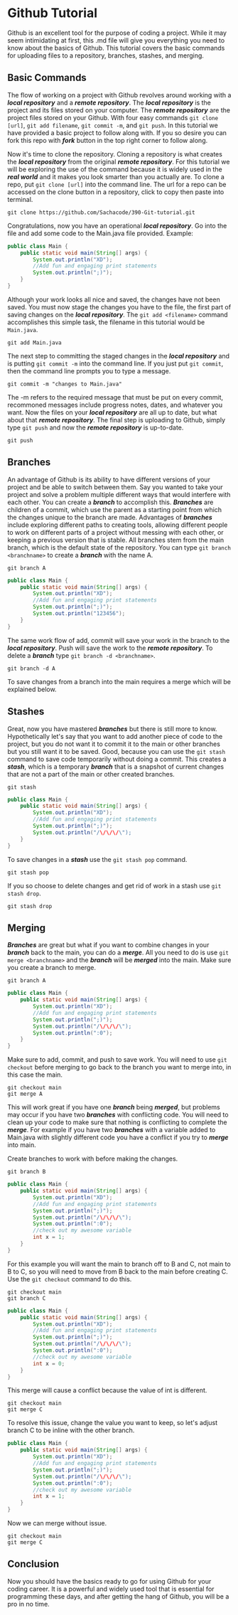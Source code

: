 # Github Tutorial

Github is an excellent tool for the purpose of coding a project. While it may seem intimidating at first, this .md file will give you everything you need to know about the basics of Github. This tutorial covers the basic commands for uploading files to a repository, branches, stashes, and merging.

## Basic Commands
The flow of working on a project with Github revolves around working with a ***local repository*** and a ***remote repository***. The ***local repository*** is the project and its files stored on your computer. The ***remote repository*** are the project files stored on your Github. With four easy commands `git clone [url]`, `git add filename`, `git commit -m`, and `git push`. In this tutorial we have provided a basic project to follow along with. If you so desire you can fork this repo with ***fork*** button in the top right corner to follow along.

Now it's time to clone the repository. Cloning a repository is what creates the ***local repository*** from the original ***remote repository***. For this tutorial we will be exploring the use of the command because it is widely used in the ***real world*** and it makes you look smarter than you actually are. To clone a repo, put `git clone [url]` into the command line. The url for a repo can be accessed on the clone button in a repository, click to copy then paste into terminal.
```
git clone https://github.com/Sachacode/390-Git-tutorial.git
```

Congratulations, now you have an operational ***local repository***. Go into the file and add some code to the Main.java file provided. 
Example:
```java
public class Main {
    public static void main(String[] args) {
        System.out.println("XD");
        //Add fun and engaging print statements
        System.out.println(";)");
    }
}
```
Although your work looks all nice and saved, the changes have not been saved. You must now stage the changes you have to the file, the first part of saving changes on the ***local repository***. The `git add <filename>` command accomplishes this simple task, the filename in this tutorial would be `Main.java`.
```
git add Main.java
```
The next step to committing the staged changes in the ***local repository*** and is putting `git commit -m` into the command line. If you just put `git commit`, then the command line prompts you to type a message.
```
git commit -m "changes to Main.java"
```
The -m refers to the required message that must be put on every commit, recommoned messages include progress notes, dates, and whatever you want. Now the files on your ***local repository*** are all up to date, but what about that ***remote repository***. The final step is uploading to Github, simply type `git push` and now the ***remote repository*** is up-to-date.
```
git push
```
## Branches
An advantage of Github is its ability to have different versions of your project and be able to switch between them. Say you wanted to take your project and solve a problem multiple different ways that would interfere with each other. You can create a ***branch*** to accomplish this. ***Branches*** are children of a commit, which use the parent as a starting point from which the changes unique to the branch are made. Advantages of ***branches*** include exploring different paths to creating tools, allowing different people to work on different parts of a project without messing with each other, or keeping a previous version that is stable. All branches stem from the main branch, which is the default state of the repository. You can type `git branch <branchname>` to create a ***branch*** with the name A.
```
git branch A
```
```java
public class Main {
    public static void main(String[] args) {
        System.out.println("XD");
        //Add fun and engaging print statements
        System.out.println(";)");
        System.out.println("123456");
    }
}
```

The same work flow of add, commit will save your work in the branch to the ***local repository***.
Push will save the work to the ***remote repository***.
To delete a ***branch*** type `git branch -d <branchname>`.
```
git branch -d A
```
To save changes from a branch into the main requires a merge which will be explained below.

## Stashes
Great, now you have mastered ***branches*** but there is still more to know. Hypothetically let's say that you want to add another piece of code to the project, but you do not want it to commit it to the main or other branches but you still want it to be saved. Good, because you can use the `git stash` command to save code temporarily without doing a commit. This creates a ***stash***, which is a temporary ***branch*** that is a snapshot of current changes that are not a part of the main or other created branches.
```
git stash
```

```java
public class Main {
    public static void main(String[] args) {
        System.out.println("XD");
        //Add fun and engaging print statements
        System.out.println(";)");
        System.out.println("/\/\/\/\");
    }
}
```
To save changes in a ***stash*** use the `git stash pop` command.
```
git stash pop
```
If you so choose to delete changes and get rid of work in a stash use `git stash drop`.
```
git stash drop
```
## Merging
***Branches*** are great but what if you want to combine changes in your ***branch*** back to the main, you can do a ***merge***. All you need to do is use `git merge <branchname>` and the ***branch*** will be ***merged*** into the main. Make sure you create a branch to merge.
```
git branch A
```
```java
public class Main {
    public static void main(String[] args) {
        System.out.println("XD");
        //Add fun and engaging print statements
        System.out.println(";)");
        System.out.println("/\/\/\/\");
        System.out.println(":0");
    }
}
```
Make sure to add, commit, and push to save work. You will need to use `git checkout` before merging to go back to the branch you want to merge into, in this case the main.

```
git checkout main
git merge A
```
This will work great if you have one ***branch*** being ***merged***, but problems may occur if you have two ***branches*** with conflicting code. You will need to clean up your code to make sure that nothing is conflicting to complete the ***merge***. For example if you have two ***branches*** with a variable added to Main.java with slightly different code you have a conflict if you try to ***merge*** into main.

Create branches to work with before making the changes.

```
git branch B
```

```java
public class Main {
    public static void main(String[] args) {
        System.out.println("XD");
        //Add fun and engaging print statements
        System.out.println(";)");
        System.out.println("/\/\/\/\");
        System.out.println(":0");
        //check out my awesome variable
        int x = 1;
    }
}
```

For this example you will want the main to branch off to B and C, not main to B to C, so you will need to move from B back to the main before creating C. Use the `git checkout` command to do this.

```
git checkout main
git branch C
```

```java
public class Main {
    public static void main(String[] args) {
        System.out.println("XD");
        //Add fun and engaging print statements
        System.out.println(";)");
        System.out.println("/\/\/\/\");
        System.out.println(":0");
        //check out my awesome variable
        int x = 0;
    }
}
```
This merge will cause a conflict because the value of int is different.
```
git checkout main
git merge C
```
To resolve this issue, change the value you want to keep, so let's adjust branch C to be inline with the other branch.
```java
public class Main {
    public static void main(String[] args) {
        System.out.println("XD");
        //Add fun and engaging print statements
        System.out.println(";)");
        System.out.println("/\/\/\/\");
        System.out.println(":0");
        //check out my awesome variable
        int x = 1;
    }
}
```

Now we can merge without issue.
```
git checkout main
git merge C
```

## Conclusion
Now you should have the basics ready to go for using Github for your coding career. It is a powerful and widely used tool that is essential for programming these days, and after getting the hang of Github, you will be a pro in no time.
